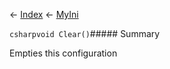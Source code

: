 ← [Index](Api-Index) ← [MyIni](VRage.Game.ModAPI.Ingame.Utilities.MyIni)

```csharpvoid Clear()```##### Summary

Empties this configuration

